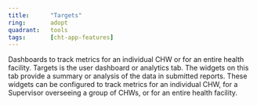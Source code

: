 ```yaml
---
title:      "Targets"
ring:       adopt
quadrant:   tools
tags:       [cht-app-features]
---
```


Dashboards to track metrics for an individual CHW or for an entire health facility. Targets is the user dashboard or analytics tab. The widgets on this tab provide a summary or analysis of the data in submitted reports. These widgets can be configured to track metrics for an individual CHW, for a Supervisor overseeing a group of CHWs, or for an entire health facility.